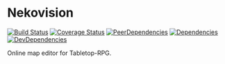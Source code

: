 # Nekovision

[![Build Status](https://img.shields.io/travis/ukatama/nekovision/master.svg?style=flat-square)](https://travis-ci.org/ukatama/nekovision)
[![Coverage Status](https://img.shields.io/coveralls/ukatama/nekovision.svg?style=flat-square)](https://coveralls.io/github/ukatama/nekovision)
[![PeerDependencies](https://img.shields.io/david/peer/ukatama/nekovision.svg?style=flat-square)](https://david-dm.org/ukatama/nekovision#info=peerDependencies&view=list)
[![Dependencies](https://img.shields.io/david/ukatama/nekovision.svg?style=flat-square)](https://david-dm.org/ukatama/nekovision)
[![DevDependencies](https://img.shields.io/david/dev/ukatama/nekovision.svg?style=flat-square)](https://david-dm.org/ukatama/nekovision#info=devDependencies&view=list)

Online map editor for Tabletop-RPG.

